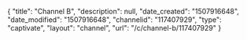 {
    "title": "Channel B",
    "description": null,
    "date_created": "1507916648",
    "date_modified": "1507916648",
    "channelid": "117407929",
    "type": "captivate",
    "layout": "channel",
    "url": "\/c\/channel-b\/117407929"
}
